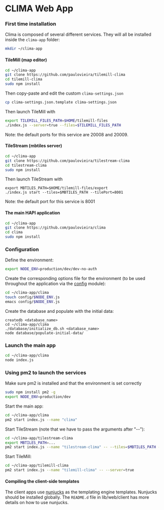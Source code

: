 # CLIMA Web App


### First time installation

Clima is composed of several different services. They will all be installed inside the  `clima-app` folder:

```sh
mkdir ~/clima-app
```

#### TileMill (map editor)

```sh
cd ~/clima-app
git clone https://github.com/paulovieira/tilemill-clima
cd tilemill-clima
sudo npm install
```

Then copy-paste and edit the custom `clima-settings.json`
```sh
cp clima-settings.json.template clima-settings.json
```

Then launch TileMill with
```sh
export TILEMILL_FILES_PATH=$HOME/tilemill-files
./index.js --server=true --files=$TILEMILL_FILES_PATH
```

Note: the default ports for this service are 20008 and 20009.

#### TileStream (mbtiles server)

```sh
cd ~/clima-app
git clone https://github.com/paulovieira/tilestream-clima
cd tilestream-clima
sudo npm install
```

Then launch TileStream with
```
export MBTILES_PATH=$HOME/tilemill-files/export
./index.js start --tiles=$MBTILES_PATH --tilePort=8001
```

Note: the default port for this service is 8001

#### The main HAPI application

```sh
cd ~/clima-app
git clone https://github.com/paulovieira/clima
cd clima
sudo npm install
```

### Configuration

Define the environment:
```sh
export NODE_ENV=production/dev/dev-no-auth
```

Create the corresponding options file for the environment (to be used throughout the application via the [config](https://github.com/lorenwest/node-config) module):
```sh
cd ~/clima-app/clima
touch config/$NODE_ENV.js
emacs config/$NODE_ENV.js
```

Create the database and populate with the initial data:
```
createdb <database_name>
cd ~/clima-app/clima
./database/initialize_db.sh <database_name>
node database/populate-initial-data/
```

### Launch the main app
```sh
cd ~/clima-app/clima
node index.js
```

### Using pm2 to launch the services

Make sure pm2 is installed and that the environment is set correctly
```sh
sudo npm install pm2 -g
export NODE_ENV=production/dev
```

Start the main app:
```sh
cd ~/clima-app/clima
pm2 start index.js --name "clima"
```

Start TileStream (note that we have to pass the arguments after "--"):
```sh
cd ~/clima-app/tilestream-clima
export MBTILES_PATH=...
pm2 start index.js --name "tilestream-clima" -- --tiles=$MBTILES_PATH --tilePort=8001
```

Start TileMill:
```sh
cd ~/clima-app/tilemill-clima
pm2 start index.js --name "tilemill-clima" -- --server=true
```


#### Compiling the client-side templates

The client apps use [nunjucks](https://mozilla.github.io/nunjucks/) as the templating engine templates. Nunjucks should be installed globally. The `README.d` file in lib/web/client has more details on how to use nunjucks.

